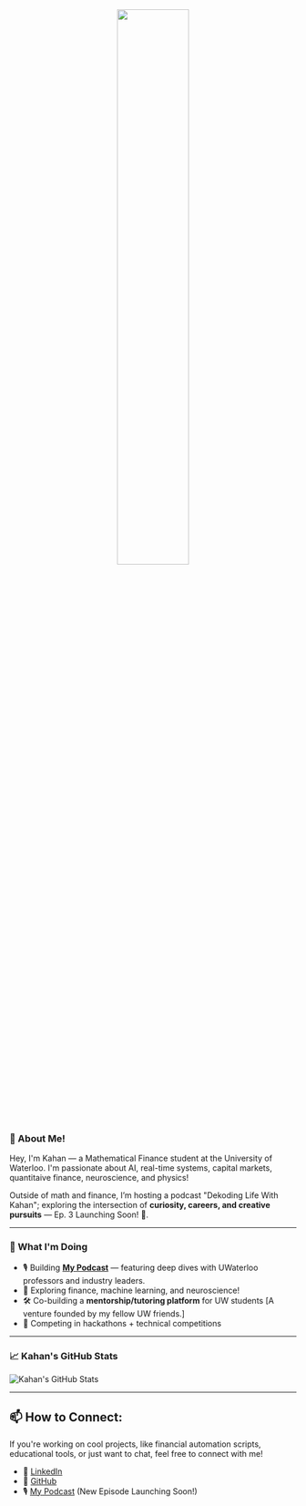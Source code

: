 <div align="center">
<img src="https://media.tenor.com/U6z3DOglmewAAAAM/the-office-michael-scott.gif" width="50%" />
</div>

### 👋 About Me!

Hey, I'm Kahan — a Mathematical Finance student at the University of Waterloo. I'm passionate about AI, real-time systems, capital markets, quantitaive finance, neuroscience, and physics!

Outside of math and finance, I’m hosting a podcast "Dekoding Life With Kahan"; exploring the intersection of **curiosity, careers, and creative pursuits** — Ep. 3 Launching Soon! 👀.

---

### 🌱 What I'm Doing

- 🎙️ Building [**My Podcast**](https://linktr.ee/kahanchoksi) — featuring deep dives with UWaterloo professors and industry leaders.
- 🧠 Exploring finance, machine learning, and neuroscience!
- 🛠️ Co-building a **mentorship/tutoring platform** for UW students [A venture founded by my fellow UW friends.]
- 🧩 Competing in hackathons + technical competitions

---

### 📈 Kahan's GitHub Stats

<!-- Replace this with a real stat widget using GitHub Readme Stats -->
![Kahan's GitHub Stats](https://github-readme-stats.vercel.app/api?username=KahanC&show_icons=true&theme=github_dark)

---

## 📫 How to Connect:

If you're working on cool projects, like financial automation scripts, educational tools, or just want to chat, feel free to connect with me!

- 🔗 [LinkedIn](https://www.linkedin.com/in/kahan-choksi/)
- 🧠 [GitHub](https://github.com/KahanC)
- 🎙️ [My Podcast](https://linktr.ee/kahanchoksi) (New Episode Launching Soon!)
